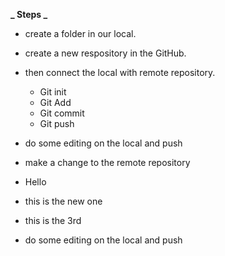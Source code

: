**_ Steps _**

- create a folder in our local.
- create a new respository in the GitHub.
- then connect the local with remote repository.

  - Git init
  - Git Add
  - Git commit
  - Git push


- do some editing on the local and push
- make a change to the remote repository
- Hello
- this is the new one
- this is the 3rd

- do some editing on the local and push


